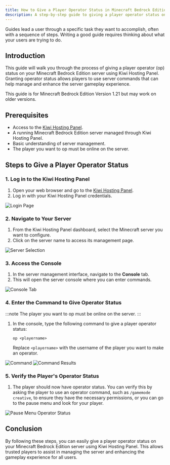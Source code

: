 ```yaml
---
title: How to Give a Player Operator Status in Minecraft Bedrock Edition
description: A step-by-step guide to giving a player operator status on your Minecraft Bedrock Edition server using Kiwi Hosting Panel.
---
```


Guides lead a user through a specific task they want to accomplish, often with a sequence of steps. Writing a good guide requires thinking about what your users are trying to do.

## Introduction

This guide will walk you through the process of giving a player operator (op) status on your Minecraft Bedrock Edition server using Kiwi Hosting Panel. Granting operator status allows players to use server commands that can help manage and enhance the server gameplay experience.

This guide is for Minecraft Bedrock Edition Version 1.21 but may work on older versions.

## Prerequisites

-   Access to the [Kiwi Hosting Panel](https://gmp.kiwihosting.net).
-   A running Minecraft Bedrock Edition server managed through Kiwi Hosting Panel.
-   Basic understanding of server management.
-   The player you want to op must be online on the server.

## Steps to Give a Player Operator Status

### 1. Log in to the Kiwi Hosting Panel

1. Open your web browser and go to the [Kiwi Hosting Panel](https://gmp.kiwihosting.net).
2. Log in with your Kiwi Hosting Panel credentials.

![Login Page](/assets/info/login.png)

### 2. Navigate to Your Server

1. From the Kiwi Hosting Panel dashboard, select the Minecraft server you want to configure.
2. Click on the server name to access its management page.

![Server Selection](/assets/tutorials/manageserver.png)

### 3. Access the Console

1. In the server management interface, navigate to the **Console** tab.
2. This will open the server console where you can enter commands.

![Console Tab](/assets/tutorials/console.png)

### 4. Enter the Command to Give Operator Status

:::note
The player you want to op must be online on the server.
:::

1. In the console, type the following command to give a player operator status:
    ```
    op <playername>
    ```
    Replace `<playername>` with the username of the player you want to make an operator.

![Command](/assets/tutorials/bedrock/op.png)
![Command Results](/assets/tutorials/bedrock/opr.png)

### 5. Verify the Player's Operator Status

1. The player should now have operator status. You can verify this by asking the player to use an operator command, such as `/gamemode creative`, to ensure they have the necessary permissions, or you can go to the pause menu and look for your player.

![Pause Menu Operator Status](/assets/tutorials/bedrock/ops.png)

## Conclusion

By following these steps, you can easily give a player operator status on your Minecraft Bedrock Edition server using Kiwi Hosting Panel. This allows trusted players to assist in managing the server and enhancing the gameplay experience for all users.
